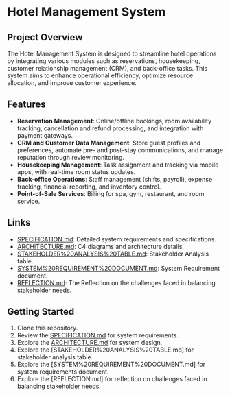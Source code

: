 # Hotel Management System

## Project Overview
The Hotel Management System is designed to streamline hotel operations by integrating various modules such as reservations, housekeeping, customer relationship management (CRM), and back-office tasks. This system aims to enhance operational efficiency, optimize resource allocation, and improve customer experience.

## Features
- **Reservation Management**: Online/offline bookings, room availability tracking, cancellation and refund processing, and integration with payment gateways.
- **CRM and Customer Data Management**: Store guest profiles and preferences, automate pre- and post-stay communications, and manage reputation through review monitoring.
- **Housekeeping Management**: Task assignment and tracking via mobile apps, with real-time room status updates.
- **Back-office Operations**: Staff management (shifts, payroll), expense tracking, financial reporting, and inventory control.
- **Point-of-Sale Services**: Billing for spa, gym, restaurant, and room service.

## Links
- [SPECIFICATION.md](SPECIFICATION.md): Detailed system requirements and specifications.
- [ARCHITECTURE.md](ARCHITECTURE.md): C4 diagrams and architecture details.
- [STAKEHOLDER%20ANALYSIS%20TABLE.md](STAKEHOLDER%20ANALYSIS%20TABLE.md): Stakeholder Analysis table.
- [SYSTEM%20REQUIREMENT%20DOCUMENT.md](SYSTEM%20REQUIREMENT%20DOCUMENT.md): System Requirement document.
- [REFLECTION.md](REFLECTION.md): The Reflection on the challenges faced in balancing stakeholder needs.

## Getting Started
1. Clone this repository.
2. Review the [SPECIFICATION.md](SPECIFICATION.md) for system requirements.
3. Explore the [ARCHITECTURE.md](ARCHITECTURE.md) for system design.
4. Explore the [STAKEHOLDER%20ANALYSIS%20TABLE.md] for stakeholder analysis table.
5. Explore the [SYSTEM%20REQUIREMENT%20DOCUMENT.md] for system requirements document.
6. Explore the [REFLECTION.md] for reflection on challenges faced in balancing stakeholder needs.
   


